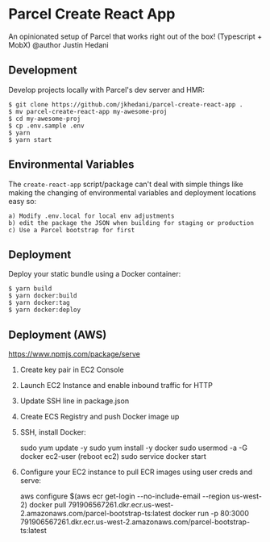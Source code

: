 # Parcel Create React App
An opinionated setup of Parcel that works right out of the box! (Typescript + MobX)
@author Justin Hedani

## Development
Develop projects locally with Parcel's dev server and HMR:	

	$ git clone https://github.com/jkhedani/parcel-create-react-app .
	$ mv parcel-create-react-app my-awesome-proj
	$ cd my-awesome-proj
	$ cp .env.sample .env
	$ yarn
	$ yarn start

## Environmental Variables
The `create-react-app` script/package can't deal with simple things like making the changing of environmental variables and deployment locations easy so: 
	
	a) Modify .env.local for local env adjustments
	b) edit the package the JSON when building for staging or production
	c) Use a Parcel bootstrap for first

## Deployment
Deploy your static bundle using a Docker container:

	$ yarn build
	$ yarn docker:build
	$ yarn docker:tag
	$ yarn docker:deploy

## Deployment (AWS)
https://www.npmjs.com/package/serve

1. Create key pair in EC2 Console
2. Launch EC2 Instance and enable inbound traffic for HTTP
3. Update SSH line in package.json
4. Create ECS Registry and push Docker image up
5. SSH, install Docker:

	sudo yum update -y
	sudo yum install -y docker
	sudo usermod -a -G docker ec2-user
	(reboot ec2)
	sudo service docker start

6. Configure your EC2 instance to pull ECR images using user creds and serve:

	aws configure
	$(aws ecr get-login --no-include-email --region us-west-2)
	docker pull 791906567261.dkr.ecr.us-west-2.amazonaws.com/parcel-bootstrap-ts:latest
	docker run -p 80:3000 791906567261.dkr.ecr.us-west-2.amazonaws.com/parcel-bootstrap-ts:latest